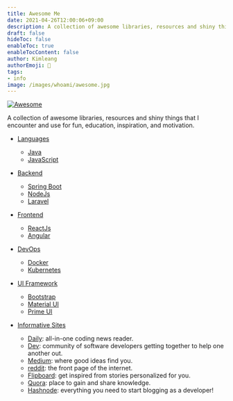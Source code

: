 ```yaml
---
title: Awesome Me
date: 2021-04-26T12:00:06+09:00
description: A collection of awesome libraries, resources and shiny things that I encounter and use.
draft: false
hideToc: false
enableToc: true
enableTocContent: false
author: Kimleang
authorEmoji: 🚢
tags:
- info
image: /images/whoami/awesome.jpg
---
```


[![Awesome](https://cdn.rawgit.com/sindresorhus/awesome/d7305f38d29fed78fa85652e3a63e154dd8e8829/media/badge.svg)](https://github.com/sindresorhus/awesome)

A collection of awesome libraries, resources and shiny things that I encounter and use for fun, education, inspiration, and motivation.

- [Languages](#languages)
  - [Java](#java)
  - [JavaScript](#javascript)


- [Backend](#backend)
  - [Spring Boot](#spring-boot)
  - [NodeJs](#nodejs)
  - [Laravel](#laravel)


- [Frontend](#frontend)
  - [ReactJs](#reactjs)
  - [Angular](#angular)


- [DevOps](#devops)
  - [Docker](#docker)
  - [Kubernetes](#kubernetes)


- [UI Framework](#ui-framework)
  - [Bootstrap](#bootstrap)
  - [Material UI](#material-ui)
  - [Prime UI](#prime-ui)


- [Informative Sites](#informative-sites)
  - <a href='https://daily.dev/'>Daily</a>: all-in-one coding news reader.
  - <a href='https://dev.to/'>Dev</a>: community of software developers getting together to help one another out.
  - <a href='https://medium.com/'>Medium</a>: where good ideas find you.
  - <a href='https://www.reddit.com/'>reddit</a>: the front page of the internet.
  - <a href='https://flipboard.com/'>Flipboard</a>: get inspired from stories personalized for you.
  - <a href='https://quora.com/'>Quora</a>: place to gain and share knowledge.
  - <a href='https://hashnode.com/'>Hashnode</a>: everything you need to start blogging as a developer!